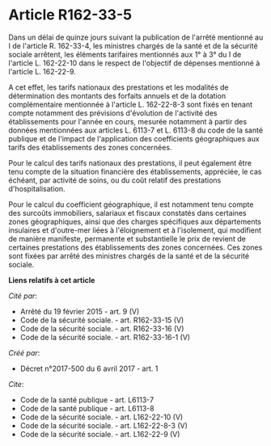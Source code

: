 # Article R162-33-5

Dans un délai de quinze jours suivant la publication de l'arrêté mentionné au I de l'article R. 162-33-4, les ministres
chargés de la santé et de la sécurité sociale arrêtent, les éléments tarifaires mentionnés aux 1° à 3° du I de l'article L.
162-22-10 dans le respect de l'objectif de dépenses mentionné à l'article L. 162-22-9. 

A cet effet, les tarifs nationaux des prestations et les modalités de détermination des montants des forfaits annuels et de
la dotation complémentaire mentionnée à l'article L. 162-22-8-3 sont fixés en tenant compte notamment des prévisions
d'évolution de l'activité des établissements pour l'année en cours, mesurée notamment à partir des données mentionnées aux
articles L. 6113-7 et L. 6113-8 du code de la santé publique et de l'impact de l'application des coefficients géographiques
aux tarifs des établissements des zones concernées. 

Pour le calcul des tarifs nationaux des prestations, il peut également être tenu compte de la situation financière des
établissements, appréciée, le cas échéant, par activité de soins, ou du coût relatif des prestations d'hospitalisation. 

Pour le calcul du coefficient géographique, il est notamment tenu compte des surcoûts immobiliers, salariaux et fiscaux
constatés dans certaines zones géographiques, ainsi que des charges spécifiques aux départements insulaires et d'outre-mer
liées à l'éloignement et à l'isolement, qui modifient de manière manifeste, permanente et substantielle le prix de revient de
certaines prestations des établissements des zones concernées. Ces zones sont fixées par arrêté des ministres chargés de la
santé et de la sécurité sociale.

**Liens relatifs à cet article**

_Cité par_:

  - Arrêté du 19 février 2015 - art. 9 (V)
  - Code de la sécurité sociale. - art. R162-33-15 (V)
  - Code de la sécurité sociale. - art. R162-33-16 (V)
  - Code de la sécurité sociale. - art. R162-33-16-1 (V)

_Créé par_:

  - Décret n°2017-500 du 6 avril 2017 - art. 1

_Cite_:

  - Code de la santé publique - art. L6113-7
  - Code de la santé publique - art. L6113-8
  - Code de la sécurité sociale. - art. L162-22-10 (V)
  - Code de la sécurité sociale. - art. L162-22-8-3 (V)
  - Code de la sécurité sociale. - art. L162-22-9 (V)
